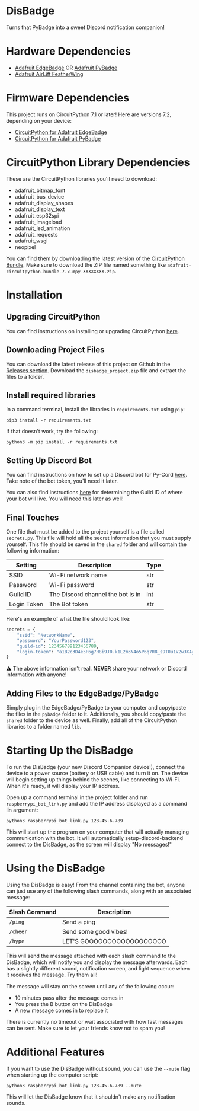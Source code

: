 DisBadge
========

Turns that PyBadge into a sweet Discord notification companion!


Hardware Dependencies
=====================

* [Adafruit EdgeBadge](https://www.adafruit.com/product/4400) OR [Adafruit PyBadge](https://www.adafruit.com/product/4200)
* [Adafruit AirLift FeatherWing](https://www.adafruit.com/product/4264)


Firmware Dependencies
=====================

This project runs on CircuitPython 7.1 or later!  Here are versions 7.2, depending on your device:

* [CircuitPython for Adafruit EdgeBadge](https://circuitpython.org/board/edgebadge/)
* [CircuitPython for Adafruit PyBadge](https://circuitpython.org/board/pybadge/)


CircuitPython Library Dependencies
==================================

These are the CircuitPython libraries you'll need to download:

* adafruit_bitmap_font
* adafruit_bus_device
* adafruit_display_shapes
* adafruit_display_text
* adafruit_esp32spi
* adafruit_imageload
* adafruit_led_animation
* adafruit_requests
* adafruit_wsgi
* neopixel

You can find them by downloading the latest version of the [CircuitPython Bundle](https://github.com/adafruit/Adafruit_CircuitPython_Bundle/releases).  Make sure to download the ZIP file named something like  ``adafruit-circuitpython-bundle-7.x-mpy-XXXXXXXX.zip``.


Installation
============

Upgrading CircuitPython
-----------------------

You can find instructions on installing or upgrading CircuitPython [here](https://learn.adafruit.com/welcome-to-circuitpython/installing-circuitpython).

Downloading Project Files
------------------------

You can download the latest release of this project on Github in the [Releases section](https://github.com/tekktrik/disbadge/releases). Download the ``disbadge_project.zip`` file and extract the files to a folder.

Install required libraries
--------------------------

In a command terminal, install the libraries in ``requirements.txt`` using ``pip``:

```
pip3 install -r requirements.txt
```

If that doesn't work, try the following:

```
python3 -m pip install -r requirements.txt
```

Setting Up Discord Bot
----------------------

You can find instructions on how to set up a Discord bot for Py-Cord [here](https://docs.pycord.dev/en/master/discord.html).
Take note of the bot token, you'll need it later.

You can also find instructions [here](https://poshbot.readthedocs.io/en/latest/guides/backends/setup-discord-backend/#find-your-guild-id-server-id) for determining the Guild ID of where your bot will live.  You will need this later as well!

Final Touches
-------------

One file that must be added to the project yourself is a file called ``secrets.py``.  This file will hold all the secret
information that you must supply yourself.  This file should be saved in the ``shared`` folder and will contain the
following information:

| Setting     |            Description            | Type |
| ----------- | --------------------------------- | ---- |
| SSID        | Wi-Fi network name                | str  |
| Password    | Wi-Fi password                    | str  |
| Guild ID    | The Discord channel the bot is in | int  |
| Login Token | The Bot token                     | str  |

Here's an example of what the file should look like:

```python
secrets = {
    "ssid": "NetworkName",
    "password": "YourPassword123",
    "guild-id": 123456789123456789,
    "login-token": "a1B2c3D4e5F6g7H8i9J0.k1L2m3N4o5P6q7R8_s9T0u1V2w3X4y5Z6"
}
```

:warning: The above information isn't real. **NEVER** share your network or Discord information with anyone!

Adding Files to the EdgeBadge/PyBadge
-------------------------------------

Simply plug in the EdgeBadge/PyBadge to your computer and copy/paste the files in the ``pybadge`` folder to it.
Additionally, you should copy/paste the ``shared`` folder to the device as well.  Finally, add all of the
CircuitPython libraries to a folder named ``lib``.


Starting Up the DisBadge
====================

To run the DisBadge (your new Discord Companion device!), connect the device to a power source (battery or USB cable) and turn it on.
The device will begin setting up things behind the scenes, like connecting to Wi-Fi. When it's ready, it will display your IP address.

Open up a command terminal in the project folder and run ``raspberrypi_bot_link.py`` and add the IP address displayed as a command
lin argument:

```
python3 raspberrypi_bot_link.py 123.45.6.789
```

This will start up the program on your computer that will actually managing communication with the bot.  It will automatically setup-discord-backend
connect to the DisBadge, as the screen will display "No messages!"


Using the DisBadge
==================

Using the DisBadge is easy!  From the channel containing the bot, anyone can just use any of the following slash commands,
along with an associated message:

| Slash Command |        Description        |
| ------------- | ------------------------- |
| ``/ping``     | Send a ping               |
| ``/cheer``    | Send some good vibes!     |
| ``/hype``     | LET'S GOOOOOOOOOOOOOOOOOO |

This will send the message attached with each slash command to the DisBadge, which will notify you and display the message
afterwards. Each has a slightly different sound, notification screen, and light sequence when it receives the message. Try
them all!

The message will stay on the screen until any of the following occur:

* 10 minutes pass after the message comes in
* You press the B button on the DisBadge
* A new message comes in to replace it

There is currently no timeout or wait associated with how fast messages can be sent.  Make sure to let your friends
know not to spam you!


Additional Features
===================

If you want to use the DisBadge without sound, you can use the ``--mute`` flag when starting up the computer script:

```
python3 raspberrypi_bot_link.py 123.45.6.789 --mute
```

This will let the DisBadge know that it shouldn't make any notification sounds.
